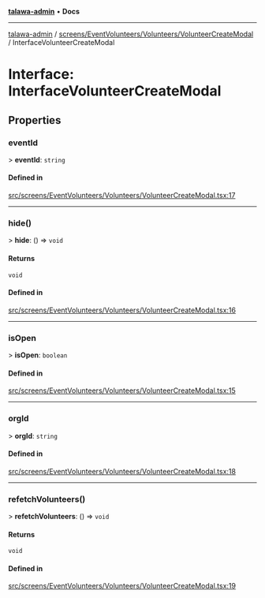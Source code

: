 [**talawa-admin**](../../../../../README.md) • **Docs**

***

[talawa-admin](../../../../../modules.md) / [screens/EventVolunteers/Volunteers/VolunteerCreateModal](../README.md) / InterfaceVolunteerCreateModal

# Interface: InterfaceVolunteerCreateModal

## Properties

### eventId

\> **eventId**: `string`

#### Defined in

[src/screens/EventVolunteers/Volunteers/VolunteerCreateModal.tsx:17](https://github.com/PalisadoesFoundation/talawa-admin/blob/9dd5d7fd647f8a7c9e1c1e14bf645b71b32c51c2/src/screens/EventVolunteers/Volunteers/VolunteerCreateModal.tsx#L17)

***

### hide()

\> **hide**: () =\> `void`

#### Returns

`void`

#### Defined in

[src/screens/EventVolunteers/Volunteers/VolunteerCreateModal.tsx:16](https://github.com/PalisadoesFoundation/talawa-admin/blob/9dd5d7fd647f8a7c9e1c1e14bf645b71b32c51c2/src/screens/EventVolunteers/Volunteers/VolunteerCreateModal.tsx#L16)

***

### isOpen

\> **isOpen**: `boolean`

#### Defined in

[src/screens/EventVolunteers/Volunteers/VolunteerCreateModal.tsx:15](https://github.com/PalisadoesFoundation/talawa-admin/blob/9dd5d7fd647f8a7c9e1c1e14bf645b71b32c51c2/src/screens/EventVolunteers/Volunteers/VolunteerCreateModal.tsx#L15)

***

### orgId

\> **orgId**: `string`

#### Defined in

[src/screens/EventVolunteers/Volunteers/VolunteerCreateModal.tsx:18](https://github.com/PalisadoesFoundation/talawa-admin/blob/9dd5d7fd647f8a7c9e1c1e14bf645b71b32c51c2/src/screens/EventVolunteers/Volunteers/VolunteerCreateModal.tsx#L18)

***

### refetchVolunteers()

\> **refetchVolunteers**: () =\> `void`

#### Returns

`void`

#### Defined in

[src/screens/EventVolunteers/Volunteers/VolunteerCreateModal.tsx:19](https://github.com/PalisadoesFoundation/talawa-admin/blob/9dd5d7fd647f8a7c9e1c1e14bf645b71b32c51c2/src/screens/EventVolunteers/Volunteers/VolunteerCreateModal.tsx#L19)
